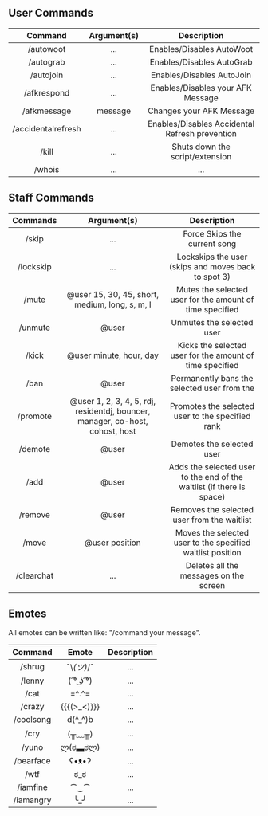 User Commands
-----
|Command | Argument(s) | Description |
|:------:|:---------:|:--------------------------------------:|
|/autowoot | ... | Enables/Disables AutoWoot |
|/autograb | ... | Enables/Disables AutoGrab |
|/autojoin | ... | Enables/Disables AutoJoin |
|/afkrespond | ... | Enables/Disables your AFK Message |
|/afkmessage | message | Changes your AFK Message |
|/accidentalrefresh | ... | Enables/Disables Accidental Refresh prevention |
|/kill | ... | Shuts down the script/extension |
|/whois | ... | ... |

Staff Commands
-----
|Commands | Argument(s) | Description |
|:------:|:---------:|:--------------------------------------:|
|/skip | ... | Force Skips the current song |
|/lockskip | ... | Lockskips the user (skips and moves back to spot 3) |
|/mute | @user 15, 30, 45, short, medium, long, s, m, l | Mutes the selected user for the amount of time specified |
|/unmute | @user | Unmutes the selected user |
|/kick | @user minute, hour, day | Kicks the selected user for the amount of time specified |
|/ban | @user | Permanently bans the selected user from the  |
|/promote | @user 1, 2, 3, 4, 5, rdj, residentdj, bouncer, manager, co-host, cohost, host | Promotes the selected user to the specified rank |
|/demote | @user | Demotes the selected user |
|/add | @user | Adds the selected user to the end of the waitlist (if there is space) |
|/remove | @user | Removes the selected user from the waitlist |
|/move | @user position | Moves the selected user to the specified waitlist position |
|/clearchat | ... | Deletes all the messages on the screen |

Emotes
-----
All emotes can be written like: "/command your message".

|Command | Emote | Description |
|:------:|:---------:|:--------------------------------------:|
|/shrug | ¯\\_(ツ)_/¯ | ... |
|/lenny | ( ͡° ͜ʖ ͡°) | ... |
|/cat | =^.^= | ... |
|/crazy | {{{(>_<)}}} | ... |
|/coolsong | d(^_^)b | ... |
|/cry | (╥﹏╥) | ... |
|/yuno | ლ(ಠ▃ಠლ) | ... |
|/bearface | ʕ•ᴥ•ʔ | ... |
|/wtf | ಠ_ಠ | ... |
|/iamfine | ⁀‿⁀ | ... |
|/iamangry | ╰_╯ | ... |
